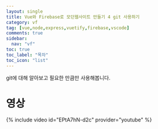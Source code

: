 ```yaml
---
layout: single
title: Vue와 Firebase로 모던웹사이트 만들기 4 git 사용하기
category: vf
tag: [vue,node,express,vuetify,firebase,vscode]
comments: true
sidebar:
  nav: "vf"
toc: true
toc_label: "목차"
toc_icon: "list"
---
```


git에 대해 알아보고 필요한 만큼만 사용해봅니다.

# 영상

{% include video id="EPtA7hN-d2c" provider="youtube" %}
